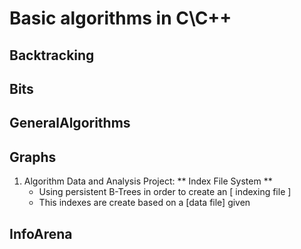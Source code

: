 # Basic algorithms in C\C++


## Backtracking
## Bits
## GeneralAlgorithms
## Graphs

1) Algorithm Data and Analysis Project: ** Index File System **
   * Using persistent B-Trees in order to create an [ indexing file ]
   * This indexes are create based on a [data file] given


## InfoArena
